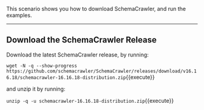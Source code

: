 This scenario shows you how to download SchemaCrawler, and run the examples.

-----

## Download the SchemaCrawler Release
Download the latest SchemaCrawler release, by running:

`wget -N -q --show-progress  https://github.com/schemacrawler/SchemaCrawler/releases/download/v16.16.18/schemacrawler-16.16.18-distribution.zip`{{execute}}

and unzip it by running:

`unzip -q -u schemacrawler-16.16.18-distribution.zip`{{execute}}
